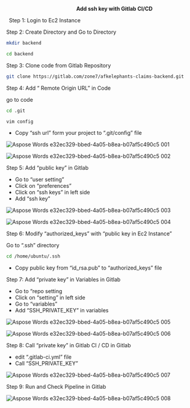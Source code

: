 ﻿`                          `**Add ssh key with Gitlab CI/CD** 

` `Step 1: Login to Ec2 Instance

Step 2: Create Directory and Go to Directory
```bash
mkdir backend 
```
```bash
cd backend
```
Step 3: Clone code from Gitlab Repository

```bash
git clone https://gitlab.com/zone7/afkelephants-claims-backend.git 
```
Step 4:  Add “ Remote Origin URL” in Code

go to code
```bash
cd .git
```
```bash
vim config
```
- Copy “ssh url” form your project to “.git/config” file

![Aspose Words e32ec329-bbed-4a05-b8ea-b07af5c490c5 001](https://user-images.githubusercontent.com/95607370/173498420-acaaa24a-015c-4dfb-a002-1ed7995ee3cb.png)

![Aspose Words e32ec329-bbed-4a05-b8ea-b07af5c490c5 002](https://user-images.githubusercontent.com/95607370/173498465-75c9fd12-9fc3-4608-8571-f5b7d6c9d7d0.png)

Step 5:  Add “public key” in Gitlab

- Go to “user setting”
- Click on “preferences”
- Click on “ssh keys” in left side
- Add “ssh key”

![Aspose Words e32ec329-bbed-4a05-b8ea-b07af5c490c5 003](https://user-images.githubusercontent.com/95607370/173498502-0ac6c13b-0223-4fda-be8b-8d1c3e63adec.png)

![Aspose Words e32ec329-bbed-4a05-b8ea-b07af5c490c5 004](https://user-images.githubusercontent.com/95607370/173498525-6714cdee-3b82-4c6d-9061-9fb1cac8ec49.png)

Step 6: Modify “authorized\_keys” with “public key in Ec2 Instance”

Go to “.ssh” directory
```bash
cd /home/ubuntu/.ssh 
```
- Copy public key from “id\_rsa.pub” to “authorized\_keys” file

Step 7: Add “private key” in Variables in Gitlab

- Go to “repo setting
- Click on “setting” in left side
- Go to “variables”
- Add “SSH\_PRIVATE\_KEY” in variables

![Aspose Words e32ec329-bbed-4a05-b8ea-b07af5c490c5 005](https://user-images.githubusercontent.com/95607370/173498606-c46e8c11-f703-4fd7-a8c0-04eeb9ab9ee4.png)

![Aspose Words e32ec329-bbed-4a05-b8ea-b07af5c490c5 006](https://user-images.githubusercontent.com/95607370/173498638-587783f7-eb77-4eef-8d68-65bde0a49407.png)

Step 8: Call “private key” in Gitlab CI / CD in Gitlab

- edit “.gitlab-ci.yml” file
- Call “SSH\_PRIVATE\_KEY”

![Aspose Words e32ec329-bbed-4a05-b8ea-b07af5c490c5 007](https://user-images.githubusercontent.com/95607370/173498687-43ef2af7-9fd3-49a8-b377-d964a327e6a5.png)

Step 9: Run and Check Pipeline in Gitlab

![Aspose Words e32ec329-bbed-4a05-b8ea-b07af5c490c5 008](https://user-images.githubusercontent.com/95607370/173498726-2650e445-362c-4385-8924-760634a3076a.png)




